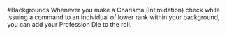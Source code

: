 #Backgrounds
Whenever you make a Charisma (Intimidation) check while issuing a command to an individual of lower rank within your background, you can add your Profession Die to the roll.